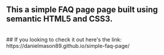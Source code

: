 ## This a simple FAQ page page built using semantic HTML5 and CSS3.
<br/>
## If you looking to check it out here's the link: https://danielmason89.github.io/simple-faq-page/
